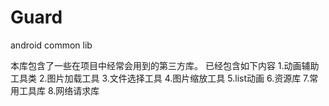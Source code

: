 # Guard
android common lib

本库包含了一些在项目中经常会用到的第三方库。
已经包含如下内容
1.动画辅助工具类
2.图片加载工具
3.文件选择工具
4.图片缩放工具
5.list动画
6.资源库
7.常用工具库
8.网络请求库
